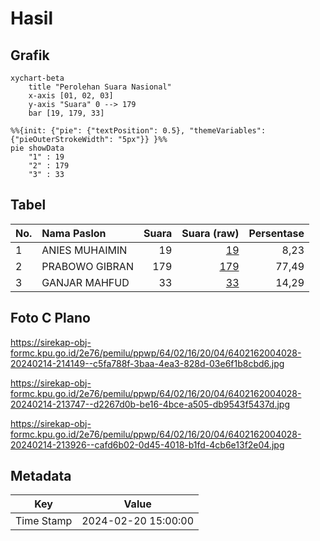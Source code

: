 # Hasil

## Grafik

```mermaid
xychart-beta
    title "Perolehan Suara Nasional"
    x-axis [01, 02, 03]
    y-axis "Suara" 0 --> 179
    bar [19, 179, 33]
```

```mermaid
%%{init: {"pie": {"textPosition": 0.5}, "themeVariables": {"pieOuterStrokeWidth": "5px"}} }%%
pie showData
    "1" : 19
    "2" : 179
    "3" : 33
```

## Tabel

| No. | Nama Paslon    | Suara | Suara (raw) | Persentase |
|:--- |:-------------- | -----:| -----------:| ----------:|
| 1   | ANIES MUHAIMIN | 19    | [19][p-1]   | 8,23       |
| 2   | PRABOWO GIBRAN | 179   | [179][p-2]  | 77,49      |
| 3   | GANJAR MAHFUD  | 33    | [33][p-3]   | 14,29      |


[p-1]: https://github.com/gigit-pemilu/pemilu-2024/blob/main/pilpres/hitung-suara/sub/64-kalimantan-timur/sub/02-kutai-kartanegara/sub/16-tenggarong-seberang/sub/2004-bangun-rejo/sub/028-tps/sub/paslon-1.txt
[p-2]: https://github.com/gigit-pemilu/pemilu-2024/blob/main/pilpres/hitung-suara/sub/64-kalimantan-timur/sub/02-kutai-kartanegara/sub/16-tenggarong-seberang/sub/2004-bangun-rejo/sub/028-tps/sub/paslon-2.txt
[p-3]: https://github.com/gigit-pemilu/pemilu-2024/blob/main/pilpres/hitung-suara/sub/64-kalimantan-timur/sub/02-kutai-kartanegara/sub/16-tenggarong-seberang/sub/2004-bangun-rejo/sub/028-tps/sub/paslon-3.txt

## Foto C Plano

https://sirekap-obj-formc.kpu.go.id/2e76/pemilu/ppwp/64/02/16/20/04/6402162004028-20240214-214149--c5fa788f-3baa-4ea3-828d-03e6f1b8cbd6.jpg

https://sirekap-obj-formc.kpu.go.id/2e76/pemilu/ppwp/64/02/16/20/04/6402162004028-20240214-213747--d2267d0b-be16-4bce-a505-db9543f5437d.jpg

https://sirekap-obj-formc.kpu.go.id/2e76/pemilu/ppwp/64/02/16/20/04/6402162004028-20240214-213926--cafd6b02-0d45-4018-b1fd-4cb6e13f2e04.jpg


## Metadata

| Key        | Value               |
| ---------- | ------------------- |
| Time Stamp | 2024-02-20 15:00:00 |



